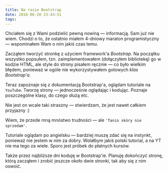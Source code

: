 ```yaml
---
title: Na razie Bootstrap
date: 2018-06-20 23:43:51
tags:
---
```


Chciałem się z Wami podzielić pewną nowiną — informacją. Sam już nie wiem.
Chodzi o to, że ostatnio miałem 4-dniowy maraton programistyczny —
wspominałem Wam o nim jakiś czas temu.

Zacząłem tworzyć stronkę z użyciem framework'a *Bootstrap*. Na początku
wszystko popsułem, tzn. zaimplementowałem (dołączyłem bibliotekę) go w
kodzie HTML, ale style do strony pisałem ręcznie — co było wielkim błędem,
ponieważ w ogóle nie wykorzystywałem gotowych *klas Bootstrap'a*.

Teraz zapoznaje się z dokumentacją Bootstrap'a, oglądam tutoriale na
`YouTube`. Tworzę strony — jednocześnie oglądając i kodując. Poznaje
poszczególne klasy, do czego służą etc.

Nie jest on wcale taki straszny — stwierdzam, że jest nawet całkiem
przyjazny :)

Wiem, że przede mną mnóstwo trudności — ale `'Tanio skóry nie sprzedam'`.

Tutoriale oglądam po angielsku — bardziej muszę zdać się na instynkt,
ponieważ nie jestem w nim za dobry. Wolałbym jakiś polski tutorial, a na YT
nie ma tego za wiele. Sporo jest próbek do płatnych kursów.

Także przez najbliższe dni koduję w Bootstrap'ie. Planuję dokończyć stronę,
którą zacząłem i zrobić jeszcze około dwie stronki, tak aby się z nim oswoić.
